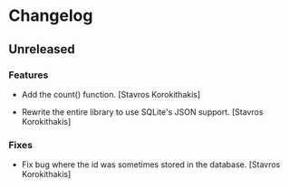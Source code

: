 # Changelog


## Unreleased

### Features

* Add the count() function. [Stavros Korokithakis]

* Rewrite the entire library to use SQLite's JSON support. [Stavros Korokithakis]

### Fixes

* Fix bug where the id was sometimes stored in the database. [Stavros Korokithakis]


